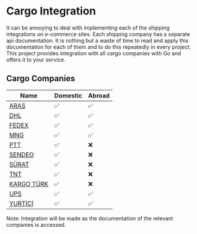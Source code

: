 # Cargo Integration

It can be annoying to deal with implementing each of the shipping integrations on e-commerce sites. Each shipping company has a separate api documentation. It is nothing but a waste of time to read and apply this documentation for each of them and to do this repeatedly in every project. This project provides integration with all cargo companies with Go and offers it to your service.

## Cargo Companies
| Name                                        | Domestic           | Abroad             |
|---------------------------------------------|--------------------|--------------------|
| [ARAS](https://www.araskargo.com.tr/)       | :white_check_mark: | :white_check_mark: |
| [DHL](https://www.dhl.com/)                 | :white_check_mark: | :white_check_mark: |
| [FEDEX](https://www.fedex.com/)             | :white_check_mark: | :white_check_mark: |
| [MNG](https://www.mngkargo.com.tr/)         | :white_check_mark: | :white_check_mark: |
| [PTT](https://gonderitakip.ptt.gov.tr/)     | :white_check_mark: | :x:                |
| [SENDEO](https://sendeo.com.tr/)            | :white_check_mark: | :x:                |
| [SÜRAT](https://www.suratkargo.com.tr/)     | :white_check_mark: | :x:                |
| [TNT](https://www.tnt.com/)                 | :white_check_mark: | :x:                |
| [KARGO TÜRK](https://www.kargoturk.com.tr/) | :white_check_mark: | :x:                |
| [UPS](https://www.ups.com.tr/)              | :white_check_mark: | :white_check_mark: |
| [YURTİÇİ](https://www.yurticikargo.com/)    | :white_check_mark: | :white_check_mark: |


Note: Integration will be made as the documentation of the relevant companies is accessed.
